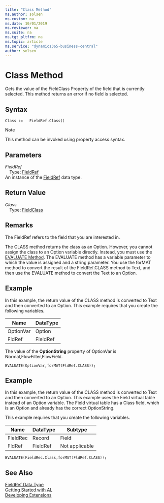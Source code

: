 ```yaml
---
title: "Class Method"
ms.author: solsen
ms.custom: na
ms.date: 10/01/2019
ms.reviewer: na
ms.suite: na
ms.tgt_pltfrm: na
ms.topic: article
ms.service: "dynamics365-business-central"
author: solsen
---
```

[//]: # (START>DO_NOT_EDIT)
[//]: # (IMPORTANT:Do not edit any of the content between here and the END>DO_NOT_EDIT.)
[//]: # (Any modifications should be made in the .xml files in the ModernDev repo.)
# Class Method
Gets the value of the FieldClass Property of the field that is currently selected. This method returns an error if no field is selected.


## Syntax
```
Class :=   FieldRef.Class()
```
> [!NOTE]  
> This method can be invoked using property access syntax.  

## Parameters
*FieldRef*  
&emsp;Type: [FieldRef](fieldref-data-type.md)  
An instance of the [FieldRef](fieldref-data-type.md) data type.  

## Return Value
*Class*  
&emsp;Type: [FieldClass](../fieldclass/fieldclass-option.md)  
  


[//]: # (IMPORTANT: END>DO_NOT_EDIT)

## Remarks  
 The FieldRef refers to the field that you are interested in.  
  
 The CLASS method returns the class as an Option. However, you cannot assign the class to an Option variable directly. Instead, you must use the [EVALUATE Method](../../methods/devenv-evaluate-method.md). The EVALUATE method has a variable parameter to which the value is assigned and a string parameter. You use the forMAT method to convert the result of the FieldRef.CLASS method to Text, and then use the EVALUATE method to convert the Text to an Option.  
  
## Example  
 In this example, the return value of the CLASS method is converted to Text and then converted to an Option. This example requires that you create the following variables.  
  
|Name|DataType|  
|----------|--------------|  
|OptionVar|Option|  
|FldRef|FieldRef|  
  
 The value of the **OptionString** property of OptionVar is Normal,FlowFilter,FlowField.  
  
```  
EVALUATE(OptionVar,forMAT(FldRef.CLASS));  
```  
  
## Example  
 In this example, the return value of the CLASS method is converted to Text and then converted to an Option. This example uses the Field virtual table instead of an Option variable. The Field virtual table has a Class field, which is an Option and already has the correct OptionString.  
  
 This example requires that you create the following variables.  
  
|Name|DataType|Subtype|  
|----------|--------------|-------------|  
|FieldRec|Record|Field|  
|FldRef|FieldRef|Not applicable|  
  
```  
EVALUATE(FieldRec.Class,forMAT(FldRef.CLASS));  
```  
  

## See Also
[FieldRef Data Type](fieldref-data-type.md)  
[Getting Started with AL](../../devenv-get-started.md)  
[Developing Extensions](../../devenv-dev-overview.md)